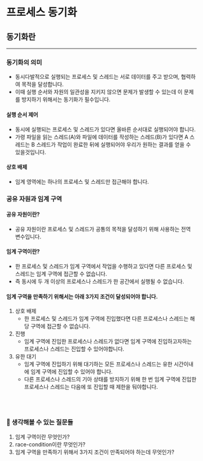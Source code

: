 # 프로세스 동기화

## 동기화란
<hr>

### 동기화의 의미

- 동시다발적으로 실행되는 프로세스 및 스레드는 서로 데이터를 주고 받으며, 협력하여 목적을 달성합니다. 
- 이때 실행 순서와 자원의 일관성을 지키지 않으면 문제가 발생할 수 있는데 이 문제를 방지하기 위해서는 동기화가 필수입니다.

#### 실행 순서 제어

- 동시에 실행되는 프로세스 및 스레드가 있다면 올바른 순서대로 실행되어야 합니다.
- 가령 파일을 읽는 스레드(A)와 파일에 데이터를 작성하는 스레드(B)가 있다면 A 스레드는 B 스레드가 작업이 완료한 뒤에 실행되어야 우리가 원하는 결과를 얻을 수 있을것입니다.

#### 상호 배제

- 임계 영역에는 하나의 프로세스 및 스레드만 접근해야 합니다. 

### 공유 자원과 임계 구역

#### 공유 자원이란?

- 공유 자원이란 프로세스 및 스레드가 공통의 목적을 달성하기 위해 사용하는 전역 변수입니다.

#### 임계 구역이란?

- 한 프로세스 및 스레드가 임계 구역에서 작업을 수행하고 있다면 다른 프로세스 및 스레드는 임계 구역에 접근할 수 없습니다. 
- 즉 동시에 두 개 이상의 프로세스나 스레드가 한 공간에서 실행될 수 없습니다.

#### 임계 구역을 만족하기 위해서는 아래 3가지 조건이 달성되어야 합니다.

1. 상호 배제
   - 한 프로세스 및 스레드가 임계 구역에 진입했다면 다른 프로세스나 스레드는 해당 구역에 접근할 수 없습니다.
2. 진행
   - 임계 구역에 진입한 프로세스나 스레드가 없다면 임계 구역에 진입하고자하는 프로세스나 스레드는 진입할 수 있어야합니다.
3. 유한 대기
   - 임계 구역에 진입하기 위해 대기하는 모든 프로세스나 스레드는 유한 시간이내에 임계 구역에 진입할 수 있어야 합니다.
   - 다른 프로세스나 스레드의 기아 상태를 방지하기 위해 한 번 임계 구역에 진입한 프로세스나 스레드는 다음에 또 진입할 때 제한을 둬야합니다.

<br>
<br>

### 🤔 생각해볼 수 있는 질문들

1. 임계 구역이란 무엇인가?
2. race-condition이란 무엇인가?
3. 임계 구역을 만족하기 위해서 3가지 조건이 만족되어야 하는데 무엇인가?

